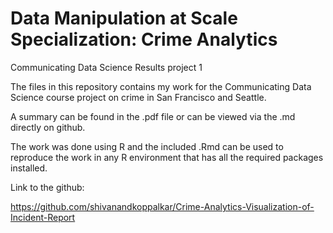 # Data Manipulation at Scale Specialization: Crime Analytics
Communicating Data Science Results project 1

The files in this repository contains my work for the Communicating Data Science course project on crime in San Francisco and Seattle.

A summary can be found in the .pdf file or can be viewed via the .md directly on github.

The work was done using R and the included .Rmd can be used to reproduce the work in any R environment that has all the required packages installed. 

Link to the github:

https://github.com/shivanandkoppalkar/Crime-Analytics-Visualization-of-Incident-Report
